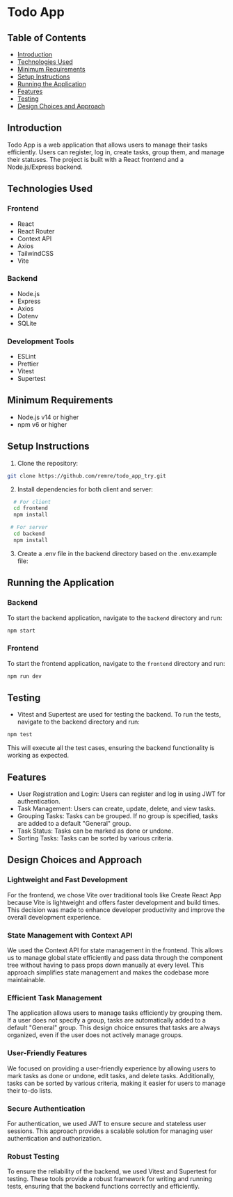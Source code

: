 # Todo App

## Table of Contents

- [Introduction](#introduction)
- [Technologies Used](#technologies-used)
- [Minimum Requirements](#minimum-requirements)
- [Setup Instructions](#setup-instructions)
- [Running the Application](#running-the-application)
- [Features](#features)
- [Testing](#testing)
- [Design Choices and Approach](#design-choices-and-approach)

## Introduction

Todo App is a web application that allows users to manage their tasks efficiently. Users can register, log in, create tasks, group them, and manage their statuses. The project is built with a React frontend and a Node.js/Express backend.

## Technologies Used

### Frontend

- React
- React Router
- Context API
- Axios
- TailwindCSS
- Vite

### Backend

- Node.js
- Express
- Axios
- Dotenv
- SQLite

### Development Tools

- ESLint
- Prettier
- Vitest
- Supertest

## Minimum Requirements

- Node.js v14 or higher
- npm v6 or higher

## Setup Instructions

1. Clone the repository:

```bash
git clone https://github.com/remre/todo_app_try.git
```

2. Install dependencies for both client and server:

```sh
  # For client
  cd frontend
  npm install

 # For server
  cd backend
  npm install
```

3. Create a .env file in the backend directory based on the .env.example file:

## Running the Application

### Backend

To start the backend application, navigate to the `backend` directory and run:

```bash
npm start
```

### Frontend

To start the frontend application, navigate to the `frontend` directory and run:

```bash
npm run dev
```

## Testing

- Vitest and Supertest are used for testing the backend. To run the tests, navigate to the backend directory and run:

```bash
npm test
```

This will execute all the test cases, ensuring the backend functionality is working as expected.

## Features

- User Registration and Login: Users can register and log in using JWT for authentication.
- Task Management: Users can create, update, delete, and view tasks.
- Grouping Tasks: Tasks can be grouped. If no group is specified, tasks are added to a default "General" group.
- Task Status: Tasks can be marked as done or undone.
- Sorting Tasks: Tasks can be sorted by various criteria.

## Design Choices and Approach

### Lightweight and Fast Development

For the frontend, we chose Vite over traditional tools like Create React App because Vite is lightweight and offers faster development and build times. This decision was made to enhance developer productivity and improve the overall development experience.

### State Management with Context API

We used the Context API for state management in the frontend. This allows us to manage global state efficiently and pass data through the component tree without having to pass props down manually at every level. This approach simplifies state management and makes the codebase more maintainable.

### Efficient Task Management

The application allows users to manage tasks efficiently by grouping them. If a user does not specify a group, tasks are automatically added to a default "General" group. This design choice ensures that tasks are always organized, even if the user does not actively manage groups.

### User-Friendly Features

We focused on providing a user-friendly experience by allowing users to mark tasks as done or undone, edit tasks, and delete tasks. Additionally, tasks can be sorted by various criteria, making it easier for users to manage their to-do lists.

### Secure Authentication

For authentication, we used JWT to ensure secure and stateless user sessions. This approach provides a scalable solution for managing user authentication and authorization.

### Robust Testing

To ensure the reliability of the backend, we used Vitest and Supertest for testing. These tools provide a robust framework for writing and running tests, ensuring that the backend functions correctly and efficiently.

